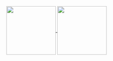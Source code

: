 

<a href="#">
  <img align="center" height="130" src="https://github-readme-stats.vercel.app/api?layout=compact&hide_title=true&show_icons=true&count_private=true&username=ch1ago" />
</a>
<a href="#">
  <img align="center" height="130" src="https://github-readme-stats.vercel.app/api/top-langs/?layout=compact&hide_title=true&langs_count=2&username=ch1ago" />
</a>




<!--
### Hi there 👋

**ch1ago/ch1ago** is a ✨ _special_ ✨ repository because its `README.md` (this file) appears on your GitHub profile.

Here are some ideas to get you started:

- 🔭 I’m currently working on ...
- 🌱 I’m currently learning ...
- 👯 I’m looking to collaborate on ...
- 🤔 I’m looking for help with ...
- 💬 Ask me about ...
- 📫 How to reach me: ...
- 😄 Pronouns: ...
- ⚡ Fun fact: ...
-->
